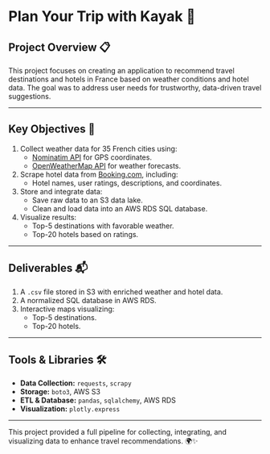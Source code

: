 # Plan Your Trip with Kayak 🚀

## Project Overview 📋

This project focuses on creating an application to recommend travel destinations and hotels in France based on weather conditions and hotel data. The goal was to address user needs for trustworthy, data-driven travel suggestions.

---

## Key Objectives 🎯

1. Collect weather data for 35 French cities using:
   - [Nominatim API](https://nominatim.org) for GPS coordinates.
   - [OpenWeatherMap API](https://openweathermap.org/api/one-call-api) for weather forecasts.
2. Scrape hotel data from [Booking.com](https://www.booking.com), including:
   - Hotel names, user ratings, descriptions, and coordinates.
3. Store and integrate data:
   - Save raw data to an S3 data lake.
   - Clean and load data into an AWS RDS SQL database.
4. Visualize results:
   - Top-5 destinations with favorable weather.
   - Top-20 hotels based on ratings.

---

## Deliverables 📬

1. A `.csv` file stored in S3 with enriched weather and hotel data.
2. A normalized SQL database in AWS RDS.
3. Interactive maps visualizing:
   - Top-5 destinations.
   - Top-20 hotels.

---

## Tools & Libraries 🛠️

- **Data Collection:** `requests`, `scrapy`
- **Storage:** `boto3`, AWS S3
- **ETL & Database:** `pandas`, `sqlalchemy`, AWS RDS
- **Visualization:** `plotly.express`

---

This project provided a full pipeline for collecting, integrating, and visualizing data to enhance travel recommendations. 🌍✨

